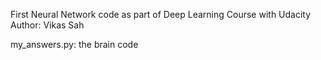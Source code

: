 First Neural Network code as part of Deep Learning Course with Udacity
Author: Vikas Sah

my_answers.py: the brain code
